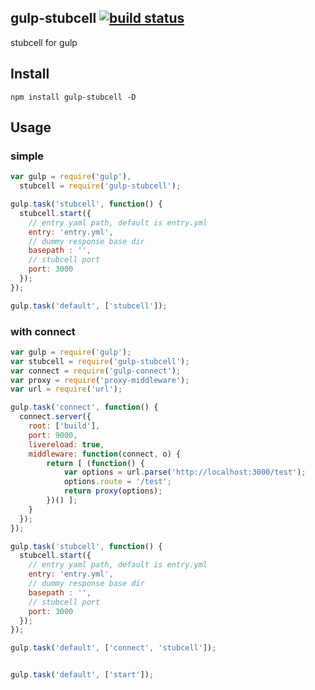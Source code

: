 gulp-stubcell [![build status](https://secure.travis-ci.org/yosuke-furukawa/gulp-stubcell.png)](http://travis-ci.org/yosuke-furukawa/gulp-stubcell)
--------------------------

stubcell for gulp

## Install

```
npm install gulp-stubcell -D
```


## Usage

### simple
```js
var gulp = require('gulp'),
  stubcell = require('gulp-stubcell');

gulp.task('stubcell', function() {
  stubcell.start({
    // entry yaml path, default is entry.yml
    entry: 'entry.yml',
    // dummy response base dir
    basepath : '',
    // stubcell port
    port: 3000
  });
});

gulp.task('default', ['stubcell']);
```

### with connect
```js
var gulp = require('gulp');
var stubcell = require('gulp-stubcell');
var connect = require('gulp-connect');
var proxy = require('proxy-middleware');
var url = require('url');

gulp.task('connect', function() {
  connect.server({
    root: ['build'],
    port: 9000,
    livereload: true,
    middleware: function(connect, o) {
        return [ (function() {
            var options = url.parse('http://localhost:3000/test');
            options.route = '/test';
            return proxy(options);
        })() ];
    }
  });
});

gulp.task('stubcell', function() {
  stubcell.start({
    // entry yaml path, default is entry.yml
    entry: 'entry.yml',
    // dummy response base dir
    basepath : '',
    // stubcell port
    port: 3000
  });
});

gulp.task('default', ['connect', 'stubcell']);


gulp.task('default', ['start']);
```
